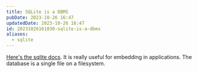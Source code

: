 ```yaml
---
title: SQLite is a DBMS
pubDate: 2023-10-26 16:47
updatedDate: 2023-10-26 16:47
id: 20231026161030-sqlite-is-a-dbms
aliases:
  - sqlite
---
```

[Here's the sqlite docs](https://www.sqlite.org/index.html). It is really useful for embedding in applications. The database is a single file on a filesystem.